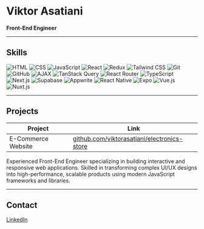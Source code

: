 # Viktor Asatiani

**Front-End Engineer**

---

## Skills

![HTML](https://img.shields.io/badge/HTML-E44D26?style=flat&logo=html5&logoColor=white)
![CSS](https://img.shields.io/badge/CSS-1572B6?style=flat&logo=css3&logoColor=white)
![JavaScript](https://img.shields.io/badge/JavaScript-F7DF1E?style=flat&logo=javascript&logoColor=black)
![React](https://img.shields.io/badge/React-61DAFB?style=flat&logo=react&logoColor=black)
![Redux](https://img.shields.io/badge/Redux-764ABC?style=flat&logo=redux&logoColor=white)
![Tailwind CSS](https://img.shields.io/badge/Tailwind-38B2AC?style=flat&logo=tailwindcss&logoColor=white)
![Git](https://img.shields.io/badge/Git-F05032?style=flat&logo=git&logoColor=white)
![GitHub](https://img.shields.io/badge/GitHub-181717?style=flat&logo=github&logoColor=white)
![AJAX](https://img.shields.io/badge/AJAX-00599C?style=flat)
![TanStack Query](https://img.shields.io/badge/TanStack--Query-FF4154?style=flat&logo=react-query&logoColor=white)
![React Router](https://img.shields.io/badge/React--Router-CA4245?style=flat&logo=react-router&logoColor=white)
![TypeScript](https://img.shields.io/badge/TypeScript-3178C6?style=flat&logo=typescript&logoColor=white)
![Next.js](https://img.shields.io/badge/Next.js-000000?style=flat&logo=nextdotjs&logoColor=white)
![Supabase](https://img.shields.io/badge/Supabase-3ECF8E?style=flat&logo=supabase&logoColor=white)
![Appwrite](https://img.shields.io/badge/Appwrite-F02E65?style=flat&logo=appwrite&logoColor=white)
![React Native](https://img.shields.io/badge/React--Native-61DAFB?style=flat&logo=react&logoColor=black)
![Expo](https://img.shields.io/badge/Expo-000020?style=flat&logo=expo&logoColor=white)
![Vue.js](https://img.shields.io/badge/Vue.js-4FC08D?style=flat&logo=vue.js&logoColor=white)
![Nuxt.js](https://img.shields.io/badge/Nuxt.js-00DC82?style=flat&logo=nuxt.js&logoColor=white)

---

## Projects

| Project             | Link                                                                                   |
|---------------------|----------------------------------------------------------------------------------------|
| E-Commerce Website  | [github.com/viktorasatiani/electronics-store](https://github.com/viktorasatiani/electronics-store) |

Experienced Front-End Engineer specializing in building interactive and responsive web applications. Skilled in transforming complex UI/UX designs into high-performance, scalable products using modern JavaScript frameworks and libraries.

---

## Contact

[LinkedIn](https://www.linkedin.com/in/viktor-asatiani-b2056b366)
